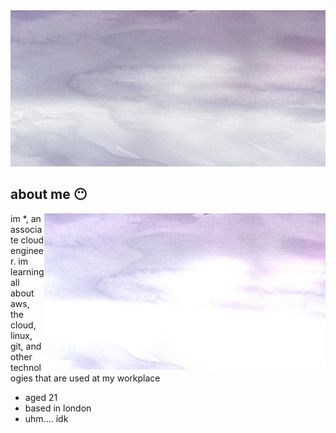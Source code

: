 <img src="banner.png" height="250" width="1500">

<div align="center">
  <h2 align="left">about me 😶‍</h2>
  <img align="right" src="banner2.png" height="250" width="450">
  <p align="left">im *, an associate cloud engineer. im learning all about aws, the cloud, linux, git, and other technologies that are used at my workplace</p>
  <ul align="left">
    <li> aged 21</li>
    <li> based in london</li>
    <li> uhm.... idk</li>
  </ul>
</div>

